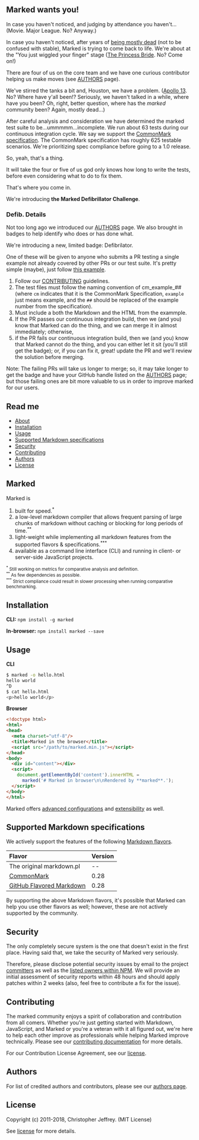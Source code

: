 ## Marked wants you!

In case you haven't noticed, and judging by attendance you haven't&hellip; (Movie. Major League. No? Anyway.)

In case you haven't noticed, after years of [being mostly dead](https://github.com/markedjs/marked/issues/1106) (not to be confused with stable), Marked is trying to come back to life. We're about at the "You just wiggled your finger" stage ([The Princess Bride](https://youtu.be/yokQ0_8__ts). No? Come on!)

There are four of us on the core team and we have one curious contributor helping us make moves (see [AUTHORS](https://github.com/markedjs/marked/blob/master/AUTHORS.md) page).

We've stirred the tanks a bit and, Houston, we have a problem. ([Apollo 13](https://youtu.be/Bti9_deF5gs). No? Where have y'all been!? Seriously, we haven't talked in a while, where have you been? Oh, right, better question, where has the *marked* community been? Again, mostly dead&hellip;)

After careful analysis and consideration we have determined the marked test suite to be&hellip;ummmmm&hellip;incomplete. We run about 63 tests during our continuous integration cycle. We say we support the [CommonMark specification](http://spec.commonmark.org/0.28/). The CommonMark specification has roughly 625 testable scenarios. We're prioritizing spec compliance before going to a 1.0 release.

So, yeah, that's a thing.

It will take the four or five of us god only knows how long to write the tests, before even considering what to do to fix them. 

That's where you come in.

We're introducing **the Marked Defibrillator Challenge**.

### Defib. Details

Not too long ago we introduced our [AUTHORS](https://github.com/markedjs/marked/blob/master/AUTHORS.md) page. We also brought in badges to help identify who does or has done what.

We're introducing a new, limited badge: Defibrilator.

One of these will be given to anyone who submits a PR testing a single example not already covered by other PRs or our test suite. It's pretty simple (maybe), just follow [this example](https://github.com/markedjs/marked/pull/1104).

1. Follow our [CONTRIBUTING](https://github.com/markedjs/marked/blob/master/CONTRIBUTING.md) guidelines.
2. The test files must follow the naming convention of cm_example_## (where `cm` indicates that it is the CommonMark Specification, `example` just means example, and the `##` should be replaced of the example number from the specification).
3. Must include a both the Markdown and the HTML from the exammple.
4. If the PR passes our continuous integration build, then we (and you) know that Marked can do the thing, and we can merge it in almost immediately; otherwise,
5. if the PR fails our continuous integration build, then we (and you) know that Marked cannot do the thing, and you can either let it sit (you'll still get the badge); or, if you can fix it, great! update the PR and we'll review the solution before merging.

Note: The failing PRs will take us longer to merge; so, it may take longer to get the badge and have your GitHub handle listed on the [AUTHORS](https://github.com/markedjs/marked/blob/master/AUTHORS.md) page; but those failing ones are bit more valuable to us in order to improve marked for our users.

## Read me

<ul>
  <li><a href="#marked">About</a></li>
  <li><a href="#install">Installation</a></li>
  <li><a href="#usage">Usage</a></li>
  <li><a href="#specifications">Supported Markdown specifications</a></li>
  <li><a href="#security">Security</a></li>
  <li><a href="#contributing">Contributing</a></li>
  <li><a href="#authors">Authors</a></li>
  <li><a href="#license">License</a></li>
</ul>

<h2 id="marked">Marked</h2>

Marked is 

1. built for speed.<sup>*</sup>
2. a low-level markdown compiler that allows frequent parsing of large chunks of markdown without caching or blocking for long periods of time.<sup>**</sup>
3. light-weight while implementing all markdown features from the supported flavors & specifications.<sup>***</sup>
4. available as a command line interface (CLI) and running in client- or server-side JavaScript projects.

<p><small><sup>*</sup> Still working on metrics for comparative analysis and definition.</small><br>
<small><sup>**</sup> As few dependencies as possible.</small><br>
<small><sup>***</sup> Strict compliance could result in slower processing when running comparative benchmarking.</small></p>

<h2 id="installation">Installation</h2>

**CLI:** `npm install -g marked`

**In-browser:** `npm install marked --save`

<h2 id="usage">Usage</h2>

**CLI**

``` bash
$ marked -o hello.html
hello world
^D
$ cat hello.html
<p>hello world</p>
```

**Browser**

```html
<!doctype html>
<html>
<head>
  <meta charset="utf-8"/>
  <title>Marked in the browser</title>
  <script src="/path/to/marked.min.js"></script>
</head>
<body>
  <div id="content"></div>
  <script>
    document.getElementById('content').innerHTML =
      marked('# Marked in browser\n\nRendered by **marked**.');
  </script>
</body>
</html>
```


Marked offers [advanced configurations](https://github.com/markedjs/marked/blob/master/USAGE_ADVANCED.md) and [extensibility](https://github.com/markedjs/marked/blob/master/USAGE_EXTENSIBILITY.md) as well.

<h2 id="specifications">Supported Markdown specifications</h2>

We actively support the features of the following [Markdown flavors](https://github.com/commonmark/CommonMark/wiki/Markdown-Flavors).

|Flavor                                                     |Version    |
|:----------------------------------------------------------|:----------|
|The original markdown.pl                                   |--         |
|[CommonMark](http://spec.commonmark.org/0.28/)             |0.28       |
|[GitHub Flavored Markdown](https://github.github.com/gfm/) |0.28       |

By supporting the above Markdown flavors, it's possible that Marked can help you use other flavors as well; however, these are not actively supported by the community.

<h2 id="security">Security</h2>

The only completely secure system is the one that doesn't exist in the first place. Having said that, we take the security of Marked very seriously.

Therefore, please disclose potential security issues by email to the project [committers](https://github.com/markedjs/marked/blob/master/AUTHORS.md) as well as the [listed owners within NPM](https://docs.npmjs.com/cli/owner). We will provide an initial assessment of security reports within 48 hours and should apply patches within 2 weeks (also, feel free to contribute a fix for the issue).

<h2 id="contributing">Contributing</h2>

The marked community enjoys a spirit of collaboration and contribution from all comers. Whether you're just getting started with Markdown, JavaScript, and Marked or you're a veteran with it all figured out, we're here to help each other improve as professionals while helping Marked improve technically. Please see our [contributing documentation](https://github.com/markedjs/marked/blob/master/CONTRIBUTING.md) for more details.

For our Contribution License Agreement, see our [license](https://github.com/markedjs/marked/blob/master/LICENSE.md).

<h2 id="authors">Authors</h2>

For list of credited authors and contributors, please see our [authors page](https://github.com/markedjs/marked/blob/master/AUTHORS.md).

<h2 id="license">License</h2>

Copyright (c) 2011-2018, Christopher Jeffrey. (MIT License)

See [license](https://github.com/markedjs/marked/blob/master/LICENSE.md) for more details.

